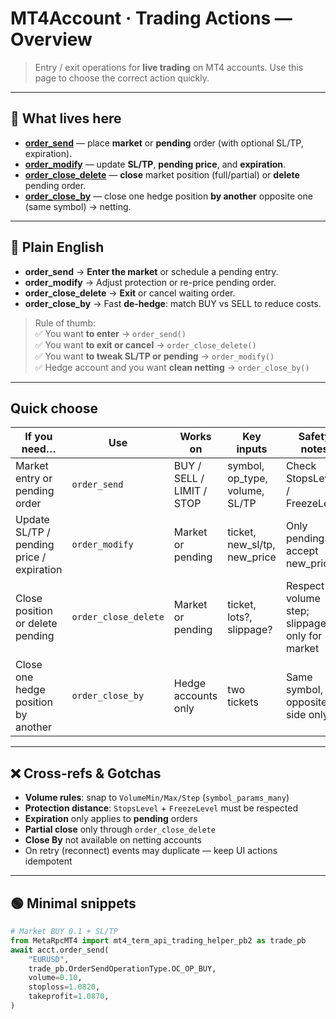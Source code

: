 # MT4Account · Trading Actions — Overview

> Entry / exit operations for **live trading** on MT4 accounts.
> Use this page to choose the correct action quickly.

---

## 📁 What lives here

* **[order_send](./order_send.md)** — place **market** or **pending** order (with optional SL/TP, expiration).
* **[order_modify](./order_modify.md)** — update **SL/TP**, **pending price**, and **expiration**.
* **[order_close_delete](./order_close_delete.md)** — **close** market position (full/partial) or **delete** pending order.
* **[order_close_by](./order_close_by.md)** — close one hedge position **by another** opposite one (same symbol) → netting.

---

## 🧭 Plain English

* **order_send** → **Enter the market** or schedule a pending entry.
* **order_modify** → Adjust protection or re-price pending order.
* **order_close_delete** → **Exit** or cancel waiting order.
* **order_close_by** → Fast **de-hedge**: match BUY vs SELL to reduce costs.

> Rule of thumb:  
> ✅ You want **to enter** → `order_send()`  
> ✅ You want **to exit or cancel** → `order_close_delete()`  
> ✅ You want **to tweak SL/TP or pending** → `order_modify()`  
> ✅ Hedge account and you want **clean netting** → `order_close_by()`

---

## Quick choose

| If you need… | Use | Works on | Key inputs | Safety notes |
|--------------|-----|----------|------------|--------------|
| Market entry or pending order | `order_send` | BUY / SELL / LIMIT / STOP | symbol, op_type, volume, SL/TP | Check StopsLevel / FreezeLevel |
| Update SL/TP / pending price / expiration | `order_modify` | Market or pending | ticket, new\_sl/tp, new\_price | Only pendings accept new\_price |
| Close position or delete pending | `order_close_delete` | Market or pending | ticket, lots?, slippage? | Respect volume step; slippage only for market |
| Close one hedge position by another | `order_close_by` | Hedge accounts only | two tickets | Same symbol, opposite side only |

---

## ❌ Cross-refs & Gotchas

* **Volume rules**: snap to `VolumeMin/Max/Step` (`symbol_params_many`)
* **Protection distance**: `StopsLevel` + `FreezeLevel` must be respected
* **Expiration** only applies to **pending** orders
* **Partial close** only through `order_close_delete`
* **Close By** not available on netting accounts
* On retry (reconnect) events may duplicate — keep UI actions idempotent

---

## 🟢 Minimal snippets

```python
# Market BUY 0.1 + SL/TP
from MetaRpcMT4 import mt4_term_api_trading_helper_pb2 as trade_pb
await acct.order_send(
    "EURUSD",
    trade_pb.OrderSendOperationType.OC_OP_BUY,
    volume=0.10,
    stoploss=1.0820,
    takeprofit=1.0870,
)
